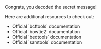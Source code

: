 <script>
import Link from "$components/Link.svelte";
</script>

Congrats, you decoded the secret message!

Here are additional resources to check out:

- <Link href="http://samtools.github.io/bcftools/howtos/index.html">Official `bcftools` documentation</Link>
- <Link href="http://bowtie-bio.sourceforge.net/bowtie2/manual.shtml">Official `bowtie2` documentation</Link>
- <Link href="https://bedtools.readthedocs.io">Official `bedtools` documentation</Link>
- <Link href="http://www.htslib.org/doc/samtools.html">Official `samtools` documentation</Link>
